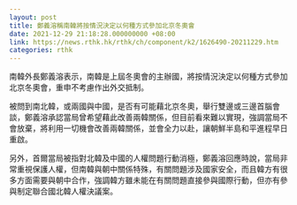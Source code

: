 ```yaml
---
layout: post
title: 鄭義溶稱南韓將按情況決定以何種方式參加北京冬奧會
date: 2021-12-29 21:18:28.000000000 +08:00
link: https://news.rthk.hk/rthk/ch/component/k2/1626490-20211229.htm
categories: rthk
---
```


南韓外長鄭義溶表示，南韓是上屆冬奧會的主辦國，將按情況決定以何種方式參加北京冬奧會，重申不考慮作出外交抵制。

被問到南北韓，或兩國與中國，是否有可能藉北京冬奧，舉行雙邊或三邊首腦會談，鄭義溶承認當局曾希望藉此改善兩韓關係，但目前看來難以實現，強調當局不會放棄，將利用一切機會改善兩韓關係，並會全力以赴，讓朝鮮半島和平進程早日重啟。

另外，首爾當局被指對北韓及中國的人權問題行動消極，鄭義溶回應時說，當局非常重視保護人權，但南韓與朝中關係特殊，有關問題涉及國家安全，而且韓方有很多方面需要與朝中合作，強調韓方雖未能在有關問題直接參與國際行動，但亦有參與制定聯合國北韓人權決議案。
